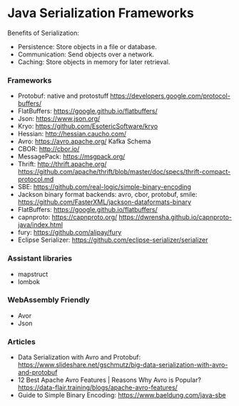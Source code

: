 Java Serialization Frameworks
==============================

Benefits of Serialization:

- Persistence: Store objects in a file or database.
- Communication: Send objects over a network.
- Caching: Store objects in memory for later retrieval.

### Frameworks

* Protobuf: native and protostuff  https://developers.google.com/protocol-buffers/
* FlatBuffers: https://google.github.io/flatbuffers/
* Json: https://www.json.org/
* Kryo: https://github.com/EsotericSoftware/kryo
* Hessian: http://hessian.caucho.com/
* Avro: https://avro.apache.org/     Kafka Schema
* CBOR: http://cbor.io/
* MessagePack: https://msgpack.org/
* Thrift: http://thrift.apache.org/ https://github.com/apache/thrift/blob/master/doc/specs/thrift-compact-protocol.md
* SBE: https://github.com/real-logic/simple-binary-encoding
* Jackson binary format backends: avro, cbor, protobuf, smile: https://github.com/FasterXML/jackson-dataformats-binary
* FlatBuffers: https://google.github.io/flatbuffers/
* capnproto: https://capnproto.org/   https://dwrensha.github.io/capnproto-java/index.html
* fury: https://github.com/alipay/fury
* Eclipse Serializer: https://github.com/eclipse-serializer/serializer

### Assistant libraries

* mapstruct
* lombok

### WebAssembly Friendly

* Avor
* Json

### Articles

* Data Serialization with Avro and Protobuf: https://www.slideshare.net/gschmutz/big-data-serialization-with-avro-and-protobuf
* 12 Best Apache Avro Features | Reasons Why Avro is Popular? https://data-flair.training/blogs/apache-avro-features/
* Guide to Simple Binary Encoding: https://www.baeldung.com/java-sbe
